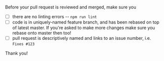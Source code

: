 Before your pull request is reviewed and merged, make sure you

* [ ] there are no linting errors -- `npm run lint`
* [ ] code is in uniquely-named feature branch, and has been rebased on top of latest master. If you're asked to make more changes make sure you rebase onto master then too!
* [ ] pull request is descriptively named and links to an issue number, i.e. `Fixes #123`

Thank you!